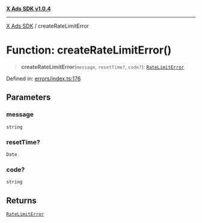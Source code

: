 [**X Ads SDK v1.0.4**](../README.md)

***

[X Ads SDK](../globals.md) / createRateLimitError

# Function: createRateLimitError()

> **createRateLimitError**(`message`, `resetTime?`, `code?`): [`RateLimitError`](../classes/RateLimitError.md)

Defined in: [errors/index.ts:176](https://github.com/kage1020/x-ads-sdk/blob/main/src/errors/index.ts#L176)

## Parameters

### message

`string`

### resetTime?

`Date`

### code?

`string`

## Returns

[`RateLimitError`](../classes/RateLimitError.md)
